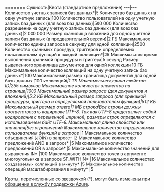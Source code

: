 ======= 
Сущность|Квота (стандартное предложение)
---|--- 
Количество учетных записей баз данных*|5 
Количество баз данных на одну учетную запись|100 
Количество пользователей на одну учетную запись баз данных (для всех баз данных)|500 000 
Количество разрешений на одну учетную запись баз данных (для всех баз данных)|2 000 000 
Размер хранилища вложений для одной учетной записи баз данных (в предварительной версии)|2 ГБ 
Максимальное количество единиц запроса в секунду для одной коллекции|2500 
Количество хранимых процедур, триггеров и определяемых пользователем функций в каждой коллекции*|25 
Максимальное время выполнения хранимой процедуры и триггера|5 секунд 
Размер выделенного хранилища документов для одной коллекции|10 ГБ 
Максимальное количество коллекций на одну учетную запись баз данных*|100 
Максимальный размер хранилища документов для одной базы данных (100 коллекций)*|1 ТБ 
Максимальная длина свойства ID|255 символов 
Максимальное количество элементов на странице|1000 
Максимальный размер запроса (для документов и вложений)|512 КБ 
Максимальный размер запроса (для хранимой процедуры, триггера и определяемой пользователем функции)|512 КБ 
Максимальный размер ответа|1 МБ 
строка|Все строки должны соответствовать кодировке UTF-8. Так как UTF-8 представляет собой кодирование с переменной шириной, размеры строк определяются с использованием байт UTF-8. 
Максимальная длина свойства или значения|Без ограничений 
Максимальное количество определяемых пользователем функций в запросе* |1 
Максимальное количество объединений (JOIN) в запросе* |2
Максимальное количество предложений AND в запросе* |5
Максимальное количество предложений OR в запросе* |5 
Максимальное количество значений для выражения IN* |100 
Максимальное количество точек в аргументе многоугольника в запросе ST\_WITHIN* |16 
Максимальное количество создаваемых коллекций в минуту* |5 
Максимальное количество операций масштабирования в минуту* |5

Квоты, перечисленные со звездочкой (*), [могут быть изменены при обращении в службу поддержки Azure](../articles/documentdb/documentdb-increase-limits.md).

<!---HONumber=Sept15_HO3-->